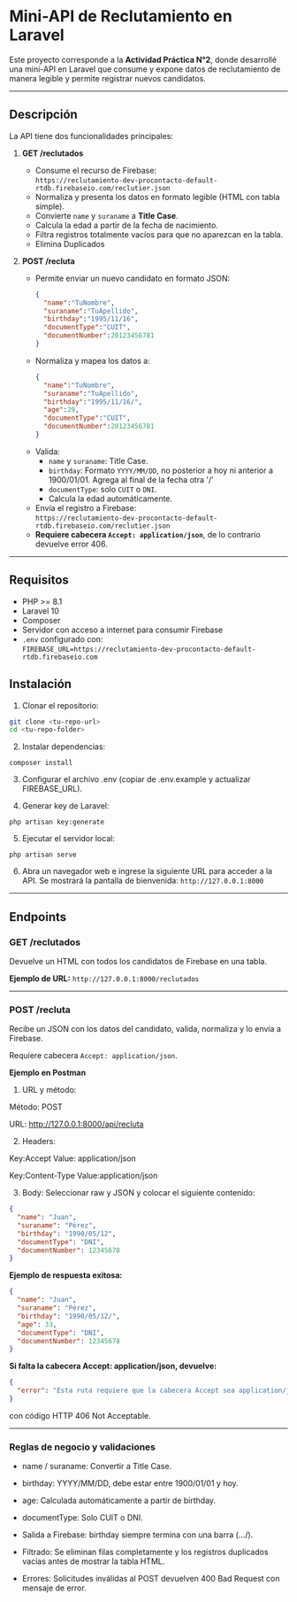 # Mini-API de Reclutamiento en Laravel

Este proyecto corresponde a la **Actividad Práctica N°2**, donde desarrollé una mini-API en Laravel que consume y expone datos de reclutamiento de manera legible y permite registrar nuevos candidatos.

---

## Descripción

La API tiene dos funcionalidades principales:

1. **GET /reclutados**  
   - Consume el recurso de Firebase:  
     `https://reclutamiento-dev-procontacto-default-rtdb.firebaseio.com/reclutier.json`  
   - Normaliza y presenta los datos en formato legible (HTML con tabla simple).  
   - Convierte `name` y `suraname` a **Title Case**.  
   - Calcula la edad a partir de la fecha de nacimiento.  
   - Filtra registros totalmente vacíos para que no aparezcan en la tabla. 
   - Elimina Duplicados 

2. **POST /recluta**  
   - Permite enviar un nuevo candidato en formato JSON:  
     ```json
     {
       "name":"TuNombre",
       "suraname":"TuApellido",
       "birthday":"1995/11/16",
       "documentType":"CUIT",
       "documentNumber":20123456781
     }
     ```
   - Normaliza y mapea los datos a:  
     ```json
     {
       "name":"TuNombre",
       "suraname":"TuApellido",
       "birthday":"1995/11/16/",
       "age":29,
       "documentType":"CUIT",
       "documentNumber":20123456781
     }
     ```
   - Valida:
     - `name` y `suraname`: Title Case.  
     - `birthday`: Formato `YYYY/MM/DD`, no posterior a hoy ni anterior a 1900/01/01. Agrega al final de la fecha otra '/'
     - `documentType`: solo `CUIT` o `DNI`.  
     - Calcula la edad automáticamente.  
   - Envía el registro a Firebase:  
     `https://reclutamiento-dev-procontacto-default-rtdb.firebaseio.com/reclutier.json`  
   - **Requiere cabecera `Accept: application/json`**, de lo contrario devuelve error 406.

---

## Requisitos

- PHP >= 8.1  
- Laravel 10  
- Composer  
- Servidor con acceso a internet para consumir Firebase  
- `.env` configurado con:  
`FIREBASE_URL=https://reclutamiento-dev-procontacto-default-rtdb.firebaseio.com`

## Instalación

1. Clonar el repositorio:  
 ```bash
 git clone <tu-repo-url>
 cd <tu-repo-folder>
```

2. Instalar dependencias:

`composer install`

3. Configurar el archivo .env (copiar de .env.example y actualizar FIREBASE_URL).


4. Generar key de Laravel:

`php artisan key:generate`

5. Ejecutar el servidor local:

`php artisan serve`

6. Abra un navegador web e ingrese la siguiente URL para acceder a la API. Se mostrará la pantalla de bienvenida:
`http://127.0.0.1:8000`

---
## Endpoints

### GET /reclutados

Devuelve un HTML con todos los candidatos de Firebase en una tabla.

**Ejemplo de URL:**
`http://127.0.0.1:8000/reclutados`

---

### POST /recluta

Recibe un JSON con los datos del candidato, valida, normaliza y lo envía a Firebase.

Requiere cabecera `Accept: application/json`.

**Ejemplo en Postman** 

1. URL y método:

Método: POST

URL: http://127.0.0.1:8000/api/recluta

2. Headers:

Key:Accept	Value: application/json

Key:Content-Type	Value:application/json
	
3. Body:
Seleccionar raw y JSON y colocar el siguiente contenido:
```json
{
  "name": "Juan",
  "suraname": "Pérez",
  "birthday": "1990/05/12",
  "documentType": "DNI",
  "documentNumber": 12345678
}
```
**Ejemplo de respuesta exitosa:**
```json
{
  "name": "Juan",
  "suraname": "Pérez",
  "birthday": "1990/05/12/",
  "age": 33,
  "documentType": "DNI",
  "documentNumber": 12345678
}
```
**Si falta la cabecera Accept: application/json, devuelve:**
```json
{
  "error": "Esta ruta requiere que la cabecera Accept sea application/json"
}
```
con código HTTP 406 Not Acceptable.

---
### Reglas de negocio y validaciones
- name / suraname: Convertir a Title Case.

- birthday: YYYY/MM/DD, debe estar entre 1900/01/01 y hoy.

- age: Calculada automáticamente a partir de birthday.

- documentType: Solo CUIT o DNI.

- Salida a Firebase: birthday siempre termina con una barra (.../).

- Filtrado: Se eliminan filas completamente y los registros duplicados vacías antes de mostrar la tabla HTML.

- Errores: Solicitudes inválidas al POST devuelven 400 Bad Request con mensaje de error.

